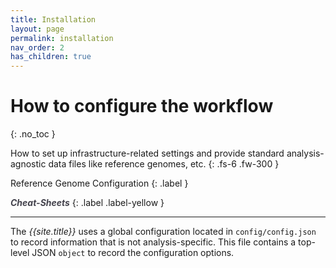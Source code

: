 ```yaml
---
title: Installation
layout: page
permalink: installation
nav_order: 2
has_children: true
---
```


# How to configure the workflow
{: .no_toc }

How to set up infrastructure-related settings and provide standard analysis-agnostic data files like reference genomes, etc.
{: .fs-6 .fw-300 }

Reference Genome Configuration
{: .label }

<a href="{{ site.baseurl }}/cheat-sheets/quickstart" style="color: #44434d; text-decoration: none;"><strong><i>Cheat-Sheets</i></strong></a>
{: .label .label-yellow }

---

The <i>{{site.title}}</i> uses a global configuration located in `config/config.json` to record information that is not analysis-specific. This file contains a top-level JSON `object` to record the configuration options.
